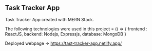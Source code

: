 ## Task Tracker App 
Task Tracker App created with MERN Stack.

The following technologies were used in this 
project = () => 
{
  frontend : ReactJS,
  backend: Nodejs, Expressjs,
  database: MongoDB
}

Deployed webpage => https://tast-tracker-app.netlify.app/
